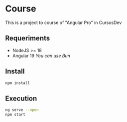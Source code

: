 # Course

This is a project to course of "Angular Pro" in CursosDev

## Requeriments

- NodeJS >= 18
- Angular 19
  _You can use Bun_

## Install

```sh
npm install
```

## Execution

```sh
ng serve --open
npm start
```
